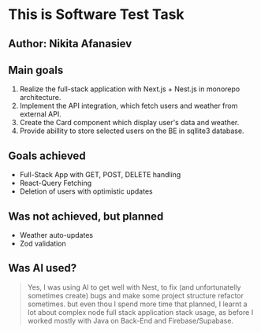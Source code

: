 # This is Software Test Task

## Author: Nikita Afanasiev

## Main goals

1. Realize the full-stack application with Next.js + Nest.js in monorepo architecture.
2. Implement the API integration, which fetch users and weather from external API.
3. Create the Card component which display user's data and weather.
4. Provide abillity to store selected users on the BE in sqllite3 database.

## Goals achieved

- Full-Stack App with GET, POST, DELETE handling
- React-Query Fetching
- Deletion of users with optimistic updates

## Was not achieved, but planned

- Weather auto-updates
- Zod validation

## Was AI used?

> Yes, I was using AI to get well with Nest, to fix (and unfortunatelly sometimes create) bugs and make some project structure refactor sometimes. but even thou I spend more time that planned, I learnt a lot about complex node full stack application stack usage, as before I worked mostly with Java on Back-End and Firebase/Supabase.
